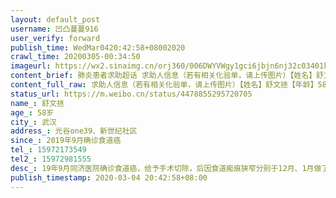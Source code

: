 ```yaml
---
layout: default_post
username: 凹凸蔓蔓916
user_verify: forward
publish_time: WedMar0420:42:58+08002020
crawl_time: 20200305-00:34:50
imageurl: https://wx2.sinaimg.cn/orj360/006DWYVWgy1gci6jbjn6nj32c03401ky.jpg,https://wx3.sinaimg.cn/orj360/006DWYVWgy1gci6j6y0asj32c0340b29.jpg
content_brief: 肺炎患者求助超话 求助人信息（若有相关化验单，请上传图片）【姓名】舒文拯【年龄】58岁【所在城市】武汉【所在小区、社区】光谷one39、新世纪社区【患病时间】2019年9月确诊食道癌【联系方式】●●●【其他紧急联系人】●●●【病情描述】 19年9月同济医院确诊食道癌，给予手 ...全文
content_full_raw: 求助人信息（若有相关化验单，请上传图片）【姓名】舒文拯【年龄】58岁【所在城市】武汉【所在小区、社区】光谷one39、新世纪社区【患病时间】2019年9月确诊食道癌【联系方式】●●●【其他紧急联系人】●●●【病情描述】19年9月同济医院确诊食道癌，给予手术切除，后因食道瘢痕狭窄分别于12月、1月做了两次扩张术，现在又再次狭窄严重导致无法进水，进食了！求助现在有没有可以做食道扩张术的医院！！在这样下去我父亲要活活饿死，门诊输液又没有医院接收！更别说住院治疗！求助求助！武汉·光谷
status_url: https://m.weibo.cn/status/4478855295720705
name_: 舒文拯
age_: 58岁
city_: 武汉
address_: 光谷one39、新世纪社区
since_: 2019年9月确诊食道癌
tel_: 15972173549
tel2_: 15972981555
desc_: 19年9月同济医院确诊食道癌，给予手术切除，后因食道瘢痕狭窄分别于12月、1月做了两次扩张术，现在又再次狭窄严重导致无法进水，进食了！求助现在有没有可以做食道扩张术的医院！！在这样下去我父亲要活活饿死，门诊输液又没有医院接收！更别说住院治疗！求助求助！武汉·光谷
publish_timestamp: 2020-03-04 20:42:58+08:00
---
```

